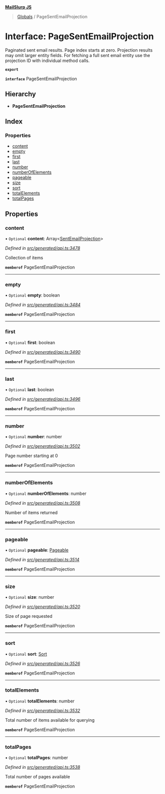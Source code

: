 **[MailSlurp JS](../README.md)**

> [Globals](../README.md) / PageSentEmailProjection

# Interface: PageSentEmailProjection

Paginated sent email results. Page index starts at zero. Projection results may omit larger entity fields. For fetching a full sent email entity use the projection ID with individual method calls.

**`export`** 

**`interface`** PageSentEmailProjection

## Hierarchy

* **PageSentEmailProjection**

## Index

### Properties

* [content](pagesentemailprojection.md#content)
* [empty](pagesentemailprojection.md#empty)
* [first](pagesentemailprojection.md#first)
* [last](pagesentemailprojection.md#last)
* [number](pagesentemailprojection.md#number)
* [numberOfElements](pagesentemailprojection.md#numberofelements)
* [pageable](pagesentemailprojection.md#pageable)
* [size](pagesentemailprojection.md#size)
* [sort](pagesentemailprojection.md#sort)
* [totalElements](pagesentemailprojection.md#totalelements)
* [totalPages](pagesentemailprojection.md#totalpages)

## Properties

### content

• `Optional` **content**: Array\<[SentEmailProjection](sentemailprojection.md)>

*Defined in [src/generated/api.ts:3478](https://github.com/mailslurp/mailslurp-client/blob/aa918cc/src/generated/api.ts#L3478)*

Collection of items

**`memberof`** PageSentEmailProjection

___

### empty

• `Optional` **empty**: boolean

*Defined in [src/generated/api.ts:3484](https://github.com/mailslurp/mailslurp-client/blob/aa918cc/src/generated/api.ts#L3484)*

**`memberof`** PageSentEmailProjection

___

### first

• `Optional` **first**: boolean

*Defined in [src/generated/api.ts:3490](https://github.com/mailslurp/mailslurp-client/blob/aa918cc/src/generated/api.ts#L3490)*

**`memberof`** PageSentEmailProjection

___

### last

• `Optional` **last**: boolean

*Defined in [src/generated/api.ts:3496](https://github.com/mailslurp/mailslurp-client/blob/aa918cc/src/generated/api.ts#L3496)*

**`memberof`** PageSentEmailProjection

___

### number

• `Optional` **number**: number

*Defined in [src/generated/api.ts:3502](https://github.com/mailslurp/mailslurp-client/blob/aa918cc/src/generated/api.ts#L3502)*

Page number starting at 0

**`memberof`** PageSentEmailProjection

___

### numberOfElements

• `Optional` **numberOfElements**: number

*Defined in [src/generated/api.ts:3508](https://github.com/mailslurp/mailslurp-client/blob/aa918cc/src/generated/api.ts#L3508)*

Number of items returned

**`memberof`** PageSentEmailProjection

___

### pageable

• `Optional` **pageable**: [Pageable](pageable.md)

*Defined in [src/generated/api.ts:3514](https://github.com/mailslurp/mailslurp-client/blob/aa918cc/src/generated/api.ts#L3514)*

**`memberof`** PageSentEmailProjection

___

### size

• `Optional` **size**: number

*Defined in [src/generated/api.ts:3520](https://github.com/mailslurp/mailslurp-client/blob/aa918cc/src/generated/api.ts#L3520)*

Size of page requested

**`memberof`** PageSentEmailProjection

___

### sort

• `Optional` **sort**: [Sort](sort.md)

*Defined in [src/generated/api.ts:3526](https://github.com/mailslurp/mailslurp-client/blob/aa918cc/src/generated/api.ts#L3526)*

**`memberof`** PageSentEmailProjection

___

### totalElements

• `Optional` **totalElements**: number

*Defined in [src/generated/api.ts:3532](https://github.com/mailslurp/mailslurp-client/blob/aa918cc/src/generated/api.ts#L3532)*

Total number of items available for querying

**`memberof`** PageSentEmailProjection

___

### totalPages

• `Optional` **totalPages**: number

*Defined in [src/generated/api.ts:3538](https://github.com/mailslurp/mailslurp-client/blob/aa918cc/src/generated/api.ts#L3538)*

Total number of pages available

**`memberof`** PageSentEmailProjection
